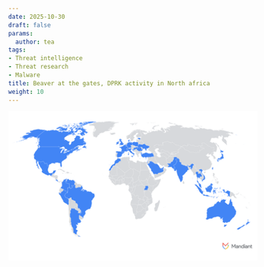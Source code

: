 ```yaml
---
date: 2025-10-30
draft: false
params:
  author: tea
tags:
- Threat intelligence
- Threat research
- Malware
title: Beaver at the gates, DPRK activity in North africa
weight: 10
---
```



![Google/Mandiant](images/dprk-expanded.google.png)